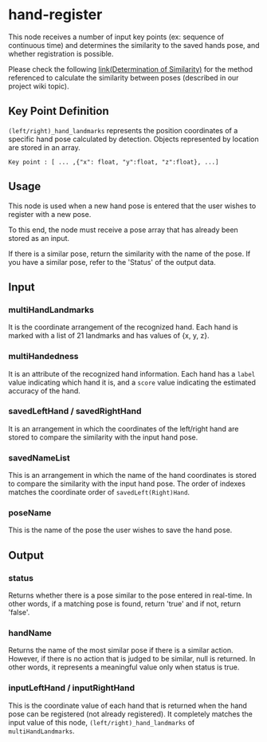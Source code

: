 # hand-register

This node receives a number of input key points (ex: sequence of continuous time) and determines the similarity to the saved hands pose, and whether registration is possible.

Please check the following [link(Determination of Similarity)](https://github.com/5FNSaaS/node-red-contrib-motion-pose/wiki/Determination-of-similarity) for the method referenced to calculate the similarity between poses (described in our project wiki topic).

## Key Point Definition

`(left/right)_hand_landmarks` represents the position coordinates of a specific hand pose calculated by detection. Objects represented by location are stored in an array.

```
Key point : [ ... ,{"x": float, "y":float, "z":float}, ...]
```

## Usage

This node is used when a new hand pose is entered that the user wishes to register with a new pose.

To this end, the node must receive a pose array that has already been stored as an input. 

If there is a similar pose, return the similarity with the name of the pose. If you have a similar pose, refer to the 'Status' of the output data.

## Input

### multiHandLandmarks

It is the coordinate arrangement of the recognized hand. Each hand is marked with a list of 21 landmarks and has values of {x, y, z}.

### multiHandedness

It is an attribute of the recognized hand information. Each hand has a `label` value indicating which hand it is, and a `score` value indicating the estimated accuracy of the hand.

### savedLeftHand / savedRightHand

It is an arrangement in which the coordinates of the left/right hand are stored to compare the similarity with the input hand pose.

### savedNameList

This is an arrangement in which the name of the hand coordinates is stored to compare the similarity with the input hand pose. The order of indexes matches the coordinate order of `savedLeft(Right)Hand`.

### poseName

This is the name of the pose the user wishes to save the hand pose.

## Output

### status

Returns whether there is a pose similar to the pose entered in real-time. In other words, if a matching pose is found, return 'true' and if not, return 'false'.

### handName

Returns the name of the most similar pose if there is a similar action. However, if there is no action that is judged to be similar, null is returned. In other words, it represents a meaningful value only when status is true.

### inputLeftHand / inputRightHand

This is the coordinate value of each hand that is returned when the hand pose can be registered (not already registered). It completely matches the input value of this node, `(left/right)_hand_landmarks` of `multiHandLandmarks`.
